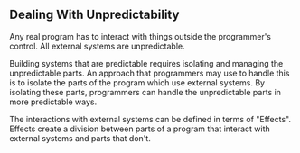 ## Dealing With Unpredictability

Any real program has to interact with things outside the programmer's control.
All external systems are unpredictable.

Building systems that are predictable requires isolating and managing the unpredictable parts.
An approach that programmers may use to handle this is to isolate the parts of the program which use external systems.
By isolating these parts, programmers can handle the unpredictable parts in more predictable ways.

The interactions with external systems can be defined in terms of "Effects".
Effects create a division between parts of a program that interact with external systems and parts that don't.
